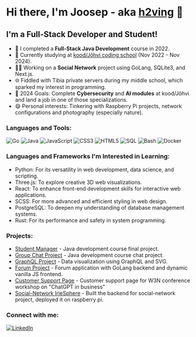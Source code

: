 # Hi there, I'm Joosep - aka [h2ving](https://github.com/h2ving) 👋

## I'm a Full-Stack Developer and Student!

- 🔭 I completed a **Full-Stack Java Development** course in 2022.
- 🌱 Currently studying at [kood/Jõhvi coding school](https://kood.tech) (Nov 2022 - Nov 2024).
- 👨‍💻 Working on a **Social Network** project using GoLang, SQLite3, and Next.js.
- 🌐 Fiddled with Tibia private servers during my middle school, which sparked my interest in programming.
- 🥅 2024 Goals: Complete **Cybersecurity** and **AI modules** at kood/Jõhvi and land a job in one of those specializations.
- 😄 Personal interests: Tinkering with Raspberry Pi projects, network configurations and photography (especially nature).

### Languages and Tools:

![Go](https://img.shields.io/badge/Go-00ADD8?style=for-the-badge&logo=go&logoColor=white)
![Java](https://img.shields.io/badge/Java-ED8B00?style=for-the-badge&logo=java&logoColor=white)
![JavaScript](https://img.shields.io/badge/JavaScript-F7DF1E?style=for-the-badge&logo=javascript&logoColor=black)
![CSS3](https://img.shields.io/badge/CSS3-1572B6?style=for-the-badge&logo=css3&logoColor=white)
![HTML5](https://img.shields.io/badge/HTML5-E34F26?style=for-the-badge&logo=html5&logoColor=white)
![SQL](https://img.shields.io/badge/SQL-4479A1?style=for-the-badge&logo=mysql&logoColor=white)
![Bash](https://img.shields.io/badge/Bash-4EAA25?style=for-the-badge&logo=gnu-bash&logoColor=white)
![Docker](https://img.shields.io/badge/Docker-2496ED?style=for-the-badge&logo=docker&logoColor=white)

### Languages and Frameworks I'm Interested in Learning:

- Python: For its versatility in web development, data science, and scripting.
- Three.js: To explore creative 3D web visualizations.
- React: To enhance front-end development skills for interactive web applications.
- SCSS: For more advanced and efficient styling in web design.
- PostgreSQL: To deepen my understanding of database management systems.
- Rust: For its performance and safety in system programming.

### Projects:

- [Student Manager](https://github.com/h2ving/studentmanager) - Java development course final project.
- [Group Chat Project](https://github.com/h2ving/GroupChatProject) - Java development course chat project.
- [GraphQL Project](https://github.com/h2ving/graphql) - Data visualization using GraphQL and SVG.
- [Forum Project](https://github.com/h2ving/f00rum) - Forum application with GoLang backend and dynamic vanilla JS frontend.
- [Customer Support Page](https://github.com/h2ving/customersupport) - Customer support page for W3N conference workshop on "ChatGPT in business"
- [Social-Network IrieSphere](https://github.com/ecce75/social-network/) - Built the backend for social-network project, deployed it on raspberry pi.

### Connect with me:

[![LinkedIn](https://img.shields.io/badge/LinkedIn-h2ving-blue?style=flat-square&logo=linkedin)](https://linkedin.com/in/h2ving)
